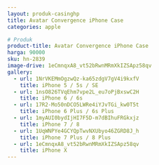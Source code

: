 ```yaml
---
layout: produk-casinghp
title: Avatar Convergence iPhone Case
categories: apple

# Produk
product-title: Avatar Convergence iPhone Case
harga: 90000
sku: hn-2839
image-drive: 1eCmnqxA8_vt52bRwnMRmXkIZSApz58qv
gallery:
  - url: 1NrVKEMmOgzwQz-ka65zdgV7gV4i9kxfV
    title: iPhone 5 / 5s / SE
  - url: 1nsO826TVqEhm7vpe2L_eu7oPjBxswC2H
    title: iPhone 6 / 6s
  - url: 17R2-Mo50nDCO5LWRe4iYJvTGi_kw0T5t
    title: iPhone 6 Plus / 6s Plus
  - url: 1myAUI0bydIjHI7F5D-m7dBIhuFRGkxjz
    title: iPhone 7 / 8
  - url: 1UqWNPYe4GCYQpTwvNXUbyo46ZGRD8J_h
    title: iPhone 7 Plus / 8 Plus
  - url: 1eCmnqxA8_vt52bRwnMRmXkIZSApz58qv
    title: iPhone X
---
```

